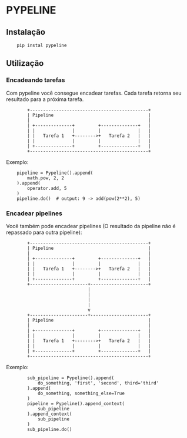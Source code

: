 # PYPELINE

## Instalação

        pip instal pypeline
        
## Utilização

### Encadeando tarefas

Com pypeline você consegue encadear tarefas. Cada tarefa retorna seu resultado para a próxima tarefa.


            +---------------------------------------------+
            | Pipeline                                    |
            |                                             |
            | +--------------+         +--------------+   |
            | |              |         |              |   |
            | |   Tarefa 1   +-------->+   Tarefa 2   |   |
            | |              |         |              |   |
            | +--------------+         +--------------+   |
            +---------------------------------------------+

Exemplo:

        pipeline = Pypeline().append(
            math.pow, 2, 2
        ).append(
            operator.add, 5
        )
        pipeline.do()  # output: 9 -> add(pow(2**2), 5)

### Encadear pipelines
Você também pode encadear pipelines (O resultado da pipeline não é repassado para outra pipeline):

            +---------------------------------------------+
            | Pipeline                                    |
            |                                             |
            | +--------------+         +--------------+   |
            | |              |         |              |   |
            | |   Tarefa 1   +-------->+   Tarefa 2   |   |
            | |              |         |              |   |
            | +--------------+         +--------------+   |
            +----------------------+----------------------+
                                   |
                                   |
                                   |
                                   |
                                   v
            +----------------------+----------------------+
            | Pipeline                                    |
            |                                             |
            | +--------------+         +--------------+   |
            | |              |         |              |   |
            | |   Tarefa 1   +-------->+   Tarefa 2   |   |
            | |              |         |              |   |
            | +--------------+         +--------------+   |
            +---------------------------------------------+

Exemplo:

            sub_pipeline = Pypeline().append(
                do_something, 'first', 'second', third='third'
            ).append(
                do_something, something_else=True
            )
            pipeline = Pypeline().append_context(
                sub_pipeline
            ).append_context(
                sub_pipeline
            )
            sub_pipeline.do()

